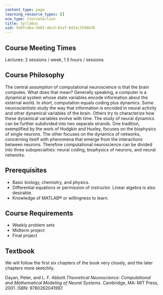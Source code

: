 ```yaml
---
content_type: page
learning_resource_types: []
ocw_type: CourseSection
title: Syllabus
uid: 5b8fcdba-5b83-4bcd-01af-6d2ac2596b78
---
```


Course Meeting Times
--------------------

Lectures: 2 sessions / week, 1.5 hours / sessions

Course Philosophy
-----------------

The central assumption of computational neuroscience is that the brain computes. What does that mean? Generally speaking, a computer is a dynamical system whose state variables encode information about the external world. In short, computation equals coding plus dynamics. Some neuroscientists study the way that information is encoded in neural activity and other dynamical variables of the brain. Others try to characterize how these dynamical variables evolve with time. The study of neural dynamics can be further subdivided into two separate strands. One tradition, exemplified by the work of Hodgkin and Huxley, focuses on the biophysics of single neurons. The other focuses on the dynamics of networks, concerning itself with phenomena that emerge from the interactions between neurons. Therefore computational neuroscience can be divided into three subspecialties: neural coding, biophysics of neurons, and neural networks.

Prerequisites
-------------

*   Basic biology, chemistry, and physics.
*   Differential equations or permission of instructor. Linear algebra is also desirable.
*   Knowledge of MATLAB® or willingness to learn.

Course Requirements
-------------------

*   Weekly problem sets
*   Midterm project
*   Final project

Textbook
--------

We will follow the first six chapters of the book very closely, and the later chapters more sketchily.

Dayan, Peter, and L. F. Abbott._Theoretical Neuroscience: Computational and Mathematical Modeling of Neural Systems_. Cambridge, MA: MIT Press, 2001. ISBN: 9780262041997.